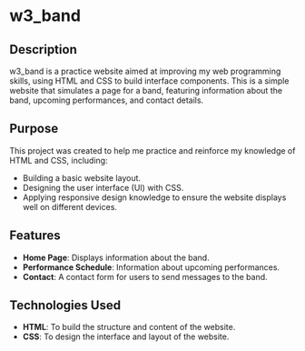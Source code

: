 # w3_band

## Description
w3_band is a practice website aimed at improving my web programming skills, using HTML and CSS to build interface components. This is a simple website that simulates a page for a band, featuring information about the band, upcoming performances, and contact details.

## Purpose
This project was created to help me practice and reinforce my knowledge of HTML and CSS, including:

- Building a basic website layout.
- Designing the user interface (UI) with CSS.
- Applying responsive design knowledge to ensure the website displays well on different devices.

## Features
- **Home Page**: Displays information about the band.
- **Performance Schedule**: Information about upcoming performances.
- **Contact**: A contact form for users to send messages to the band.

## Technologies Used
- **HTML**: To build the structure and content of the website.
- **CSS**: To design the interface and layout of the website.
